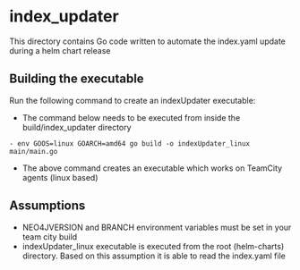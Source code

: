 # index_updater

This directory contains Go code written to automate the index.yaml update during a helm chart release

## Building the executable

Run the following command to create an indexUpdater executable:

- The command below needs to be executed from inside the build/index_updater directory
```
- env GOOS=linux GOARCH=amd64 go build -o indexUpdater_linux main/main.go
```
- The above command creates an executable which works on TeamCity agents (linux based)

## Assumptions
- NEO4JVERSION and BRANCH environment variables must be set in your team city build
- indexUpdater_linux executable is executed from the root (helm-charts) directory. Based on this assumption it is able to read the index.yaml file
